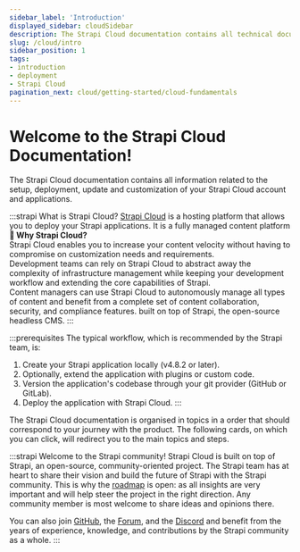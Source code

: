 ```yaml
---
sidebar_label: 'Introduction'
displayed_sidebar: cloudSidebar
description: The Strapi Cloud documentation contains all technical documentation related to the setup, deployment, update and customization of your Strapi Cloud account and applications.
slug: /cloud/intro
sidebar_position: 1
tags:
- introduction
- deployment
- Strapi Cloud
pagination_next: cloud/getting-started/cloud-fundamentals
---
```


# Welcome to the Strapi Cloud Documentation!

<!--
<SubtleCallout title="Strapi Cloud & Strapi CMS docs" emoji="📍">

There are 2 Strapi documentations, one for each Strapi product:

- <Icon name="cloud" /> The **Cloud documentation**, that you're currently reading, which is about deploying your Strapi application to Strapi Cloud and managing your Strapi Cloud projects and settings.
- <Icon name="feather" /> The **[CMS documentation](/dev-docs/intro)** contains all the information related to the admin panel as well as all the technical information related to the setup, advanced usage, customization and update of your Strapi 5 application.

</SubtleCallout>
-->

The Strapi Cloud documentation contains all information related to the setup, deployment, update and customization of your Strapi Cloud account and applications. 

:::strapi What is Strapi Cloud?
[Strapi Cloud](https://strapi.io/cloud) is a hosting platform that allows you to deploy your Strapi applications. It is a fully managed content platform <Annotation>**🤝 Why Strapi Cloud?**<br />Strapi Cloud enables you to increase your content velocity without having to compromise on customization needs and requirements. <br /> Development teams can rely on Strapi Cloud to abstract away the complexity of infrastructure management while keeping your development workflow and extending the core capabilities of Strapi. <br /> Content managers can use Strapi Cloud to autonomously manage all types of content and benefit from a complete set of content collaboration, security, and compliance features.</Annotation> built on top of Strapi, the open-source headless CMS.
:::

:::prerequisites
The typical workflow, which is recommended by the Strapi team, is:
1. Create your Strapi application locally (v4.8.2 or later).
2. Optionally, extend the application with plugins or custom code.
3. Version the application's codebase through your git provider (GitHub or GitLab).
4. Deploy the application with Strapi Cloud.
:::

The Strapi Cloud documentation is organised in topics in a order that should correspond to your journey with the product. The following cards, on which you can click, will redirect you to the main topics and steps.

<CustomDocCardsWrapper>
  <CustomDocCard emoji="☁️" title="Project creation" description="Step-by-step guide to guide you through the creation and deployment of a Strapi Cloud project." link="/cloud/getting-started/deployment" />
  <CustomDocCard emoji="💸" title="Information on billing & usage" description="All details on Strapi Cloud plans & billing, including overages and project suspension." link="/cloud/getting-started/usage-billing" />
  <CustomDocCard emoji="🗃️" title="Projects overview" description="Information on how to access Strapi Cloud projects to view their details & usage, and manage them." link="/cloud/projects/overview" />
  <CustomDocCard emoji="⚙️" title="Projects settings" description="Details on all the available settings for Strapi Cloud projects and how to configure them." link="/cloud/projects/settings"/>
  <CustomDocCard emoji="🤝" title="Collaboration" description="Documentation for the Collaboration feature to invite other users to access and manage a project." link="/cloud/projects/collaboration"/>
  <CustomDocCard emoji="🚀" title="Deployments management" description="All details on the deployment of a Strapi Cloud project, including triggering or cancelling a deployment." link="/cloud/projects/deploys" />
  <CustomDocCard emoji="🧾" title="Account billing & details" description="Information on Strapi Cloud subscriptions and how to manage, edit and cancel them." link="/cloud/account/account-billing" />
</CustomDocCardsWrapper>

:::strapi Welcome to the Strapi community!
Strapi Cloud is built on top of Strapi, an open-source, community-oriented project. The Strapi team has at heart to share their vision and build the future of Strapi with the Strapi community. This is why the [roadmap](https://feedback.strapi.io) is open: as all insights are very important and will help steer the project in the right direction. Any community member is most welcome to share ideas and opinions there.

You can also join [GitHub](https://github.com/strapi/strapi), the [Forum](https://forum.strapi.io/), and the [Discord](https://discord.strapi.io) and benefit from the years of experience, knowledge, and contributions by the Strapi community as a whole.
:::
